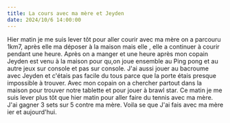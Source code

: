 ```yaml
---
title: La cours avec ma mère et Jeyden
date: 2024/10/6 14:00:00
---
```

Hier matin je me suis lever tôt pour aller courir avec ma mère on a parcouru 1km7, après elle ma déposer à la maison mais elle , elle a continuer à courir pendant une heure. Après on a manger et une heure après mon copain Jeyden est venu à la maison pour qu,on joue ensemble au Ping pong et au autre jeux sur console et pas sur console. J'ai aussi jouer au bacroume avec Jeyden et c'étais pas facile du tous parce que la porte étais presque impossible à trouver. Avec mon copain on a chercher partout dans la maison pour trouver notre tablette et pour jouer à brawl star. Ce matin je me suis lever plus tôt que hier matin pour aller faire du tennis avec ma mère. J'ai gagner 3 sets sur 5 contre ma mère. Voila se que J'ai fais avec ma mère ier et aujourd'hui.







